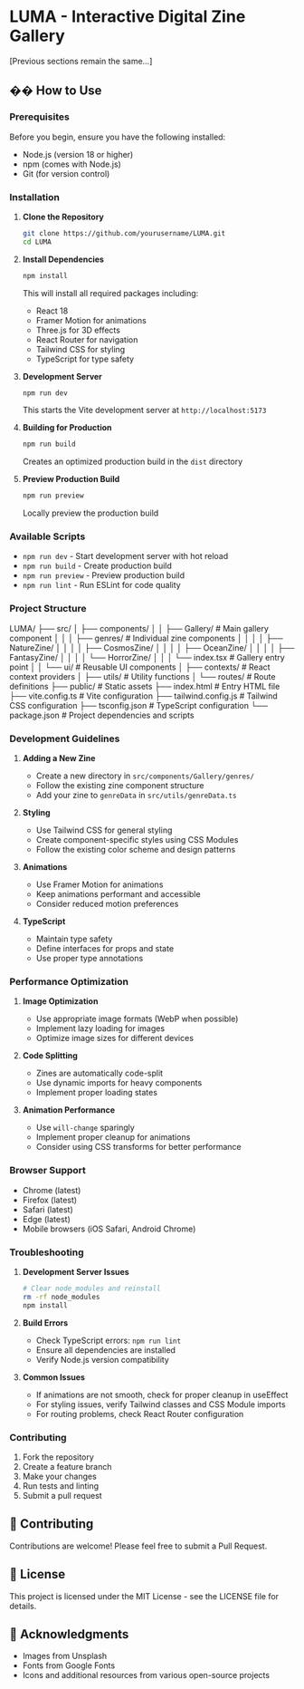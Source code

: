 # LUMA - Interactive Digital Zine Gallery

[Previous sections remain the same...]

## �� How to Use

### Prerequisites

Before you begin, ensure you have the following installed:
- Node.js (version 18 or higher)
- npm (comes with Node.js)
- Git (for version control)

### Installation

1. **Clone the Repository**
   ```bash
   git clone https://github.com/yourusername/LUMA.git
   cd LUMA
   ```

2. **Install Dependencies**
   ```bash
   npm install
   ```
   This will install all required packages including:
   - React 18
   - Framer Motion for animations
   - Three.js for 3D effects
   - React Router for navigation
   - Tailwind CSS for styling
   - TypeScript for type safety

3. **Development Server**
   ```bash
   npm run dev
   ```
   This starts the Vite development server at `http://localhost:5173`

4. **Building for Production**
   ```bash
   npm run build
   ```
   Creates an optimized production build in the `dist` directory

5. **Preview Production Build**
   ```bash
   npm run preview
   ```
   Locally preview the production build

### Available Scripts

- `npm run dev` - Start development server with hot reload
- `npm run build` - Create production build
- `npm run preview` - Preview production build
- `npm run lint` - Run ESLint for code quality

### Project Structure
LUMA/
├── src/
│ ├── components/
│ │ ├── Gallery/ # Main gallery component
│ │ │ ├── genres/ # Individual zine components
│ │ │ │ ├── NatureZine/
│ │ │ │ ├── CosmosZine/
│ │ │ │ ├── OceanZine/
│ │ │ │ ├── FantasyZine/
│ │ │ │ └── HorrorZine/
│ │ │ └── index.tsx # Gallery entry point
│ │ └── ui/ # Reusable UI components
│ ├── contexts/ # React context providers
│ ├── utils/ # Utility functions
│ └── routes/ # Route definitions
├── public/ # Static assets
├── index.html # Entry HTML file
├── vite.config.ts # Vite configuration
├── tailwind.config.js # Tailwind CSS configuration
├── tsconfig.json # TypeScript configuration
└── package.json # Project dependencies and scripts


### Development Guidelines

1. **Adding a New Zine**
   - Create a new directory in `src/components/Gallery/genres/`
   - Follow the existing zine component structure
   - Add your zine to `genreData` in `src/utils/genreData.ts`

2. **Styling**
   - Use Tailwind CSS for general styling
   - Create component-specific styles using CSS Modules
   - Follow the existing color scheme and design patterns

3. **Animations**
   - Use Framer Motion for animations
   - Keep animations performant and accessible
   - Consider reduced motion preferences

4. **TypeScript**
   - Maintain type safety
   - Define interfaces for props and state
   - Use proper type annotations

### Performance Optimization

1. **Image Optimization**
   - Use appropriate image formats (WebP when possible)
   - Implement lazy loading for images
   - Optimize image sizes for different devices

2. **Code Splitting**
   - Zines are automatically code-split
   - Use dynamic imports for heavy components
   - Implement proper loading states

3. **Animation Performance**
   - Use `will-change` sparingly
   - Implement proper cleanup for animations
   - Consider using CSS transforms for better performance

### Browser Support

- Chrome (latest)
- Firefox (latest)
- Safari (latest)
- Edge (latest)
- Mobile browsers (iOS Safari, Android Chrome)

### Troubleshooting

1. **Development Server Issues**
   ```bash
   # Clear node_modules and reinstall
   rm -rf node_modules
   npm install
   ```

2. **Build Errors**
   - Check TypeScript errors: `npm run lint`
   - Ensure all dependencies are installed
   - Verify Node.js version compatibility

3. **Common Issues**
   - If animations are not smooth, check for proper cleanup in useEffect
   - For styling issues, verify Tailwind classes and CSS Module imports
   - For routing problems, check React Router configuration

### Contributing

1. Fork the repository
2. Create a feature branch
3. Make your changes
4. Run tests and linting
5. Submit a pull request


## 🤝 Contributing

Contributions are welcome! Please feel free to submit a Pull Request.

## 📄 License

This project is licensed under the MIT License - see the LICENSE file for details.

## 🙏 Acknowledgments

- Images from Unsplash
- Fonts from Google Fonts
- Icons and additional resources from various open-source projects
